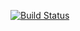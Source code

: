 [![Build Status](https://www.travis-ci.org/EmpireRo/LAB-1.svg?branch=master)](https://www.travis-ci.org/EmpireRo/LAB-1)
